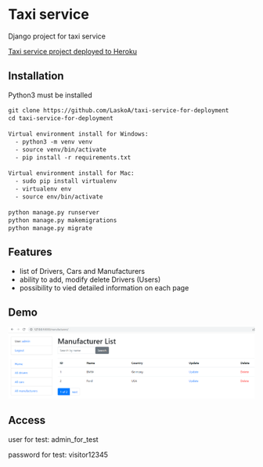 # Taxi service

Django project for taxi service

[Taxi service project deployed to Heroku](https://taxi-service-lasko.herokuapp.com/)

## Installation

Python3 must be installed

```shell
git clone https://github.com/LaskoA/taxi-service-for-deployment
cd taxi-service-for-deployment

Virtual environment install for Windows:
  - python3 -m venv venv
  - source venv/bin/activate
  - pip install -r requirements.txt
  
Virtual environment install for Mac:
  - sudo pip install virtualenv
  - virtualenv env
  - source env/bin/activate
  
python manage.py runserver
python manage.py makemigrations
python manage.py migrate
```

## Features

- list of Drivers, Cars and Manufacturers
- ability to add, modify delete Drivers (Users)
- possibility to vied detailed information on each page


## Demo
![website_interface](logo.png)

## Access
user for test: admin_for_test

password for test: visitor12345


